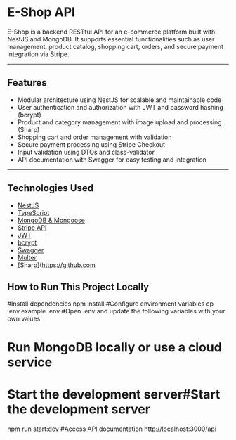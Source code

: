 # E-Shop API

E-Shop is a backend RESTful API for an e-commerce platform built with NestJS and MongoDB. It supports essential functionalities such as user management, product catalog, shopping cart, orders, and secure payment integration via Stripe.

---

## Features

- Modular architecture using NestJS for scalable and maintainable code
- User authentication and authorization with JWT and password hashing (bcrypt)
- Product and category management with image upload and processing (Sharp)
- Shopping cart and order management with validation
- Secure payment processing using Stripe Checkout
- Input validation using DTOs and class-validator
- API documentation with Swagger for easy testing and integration

---

## Technologies Used

- [NestJS](https://nestjs.com/)
- [TypeScript](https://www.typescriptlang.org/)
- [MongoDB & Mongoose](https://mongoosejs.com/)
- [Stripe API](https://stripe.com/docs/api)
- [JWT](https://jwt.io/)
- [bcrypt](https://github.com/kelektiv/node.bcrypt.js)
- [Swagger](https://swagger.io/)
- [Multer](https://github.com/expressjs/multer)
- [Sharp](https://github.com<span class="ml-2" /><span class="inline-block w-3 h-3 rounded-full bg-neutral-a12 align-middle mb-[0.1rem]" />

## How to Run This Project Locally
#Install dependencies
npm install
#Configure environment variables
cp .env.example .env
#Open .env and update the following variables with your own values
# Run MongoDB locally or use a cloud service
# Start the development server#Start the development server
npm run start:dev
#Access API documentation
http://localhost:3000/api
